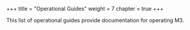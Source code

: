+++
title = "Operational Guides"
weight = 7
chapter = true
+++

This list of operational guides provide documentation for operating M3.